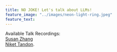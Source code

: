 ```yaml
---
title: NO JOKE! Let's talk about LLMs!
feature_image: "../images/neon-light-ring.jpeg"
feature_text:
---
```


Available Talk Recordings:  
[Susan Zhang](https://lijuncheng16.wixsite.com/my-site/recordings)  
[Niket Tandon](https://vimeo.com/815932806). 
